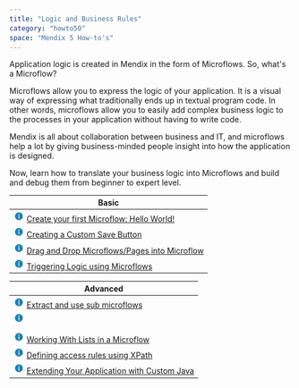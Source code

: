 ```yaml
---
title: "Logic and Business Rules"
category: "howto50"
space: "Mendix 5 How-to's"
---
```

Application logic is created in Mendix in the form of Microflows. So, what's a Microflow?

Microflows allow you to express the logic of your application. It is a visual way of expressing what traditionally ends up in textual program code. In other words, microflows allow you to easily add complex business logic to the processes in your application without having to write code.

Mendix is all about collaboration between business and IT, and microflows help a lot by giving business-minded people insight into how the application is designed.

Now, learn how to translate your business logic into Microflows and build and debug them from beginner to expert level.

<table><thead><tr><th class="highlight-blue confluenceTh" data-highlight-colour="blue">Basic</th></tr></thead><tbody><tr><td colspan="1" class="confluenceTd"><a href="8784287"><img class="confluence-embedded-image confluence-thumbnail" alt="How-To" width="20" src="attachments/8783163/8946558.png" data-image-src="attachments/8783163/8946558.png"></a> <a href="8784287">Create your first Microflow: Hello World!</a>&nbsp;</td></tr><tr><td colspan="1" class="confluenceTd"><a href="Creating+a+Custom+Save+Button"><img class="confluence-embedded-image confluence-thumbnail" alt="How-To" width="20" src="attachments/8783163/8946558.png" data-image-src="attachments/8783163/8946558.png"></a> <a href="Creating+a+Custom+Save+Button">Creating a Custom Save Button</a></td></tr><tr><td colspan="1" class="confluenceTd"><a href="8782557"><img class="confluence-embedded-image confluence-thumbnail" alt="How-To" width="20" src="attachments/8783163/8946558.png" data-image-src="attachments/8783163/8946558.png"></a> <a href="8782557">Drag and Drop Microflows/Pages into Microflow</a></td></tr><tr><td class="confluenceTd"><a href="Triggering+Logic+using+Microflows"><img class="confluence-embedded-image confluence-thumbnail" alt="How-To" width="20" src="attachments/8783163/8946558.png" data-image-src="attachments/8783163/8946558.png"></a> <a href="Triggering+Logic+using+Microflows">Triggering Logic using Microflows</a></td></tr></tbody></table><table><thead><tr><th class="highlight-blue confluenceTh" data-highlight-colour="blue">Advanced</th></tr></thead><tbody><tr><td colspan="1" class="confluenceTd"><span><a href="Extract+and+use+sub+microflows"><img class="confluence-embedded-image confluence-thumbnail" alt="How-To" width="20" src="attachments/8783163/8946558.png" data-image-src="attachments/8783163/8946558.png"></a> <a href="Extract+and+use+sub+microflows">Extract and use sub microflows</a></span></td></tr><tr><td colspan="1" class="confluenceTd"><a href="Extract+and+use+sub+microflows"><img class="confluence-embedded-image confluence-thumbnail" alt="How-To" width="20" src="attachments/8783163/8946558.png" data-image-src="attachments/8783163/8946558.png"></a></td></tr><tr><td colspan="1" class="confluenceTd"></td></tr><tr><td colspan="1" class="confluenceTd"><a href="Working+With+Lists+in+a+Microflow"><img class="confluence-embedded-image confluence-thumbnail" alt="How-To" width="20" src="attachments/8783163/8946558.png" data-image-src="attachments/8783163/8946558.png"></a> <a href="Working+With+Lists+in+a+Microflow">Working With Lists in a Microflow</a><a href="/howto50/Filter+a+list+of+objects+on+your+page+using+XPath" rel="nofollow"></a></td></tr><tr><td colspan="1" class="confluenceTd"><a href="Defining+access+rules+using+XPath"><img class="confluence-embedded-image confluence-thumbnail" width="20" src="attachments/8783161/8946556.png" data-image-src="attachments/8783161/8946556.png"></a> <a href="Defining+access+rules+using+XPath">Defining access rules using XPath</a></td></tr><tr><td colspan="1" class="confluenceTd"><a href="Extending+Your+Application+with+Custom+Java"><img class="confluence-embedded-image confluence-thumbnail" alt="How-To" width="20" src="attachments/8783163/8946558.png" data-image-src="attachments/8783163/8946558.png"></a> <a href="Extending+Your+Application+with+Custom+Java">Extending Your Application with Custom Java</a></td></tr></tbody></table>
